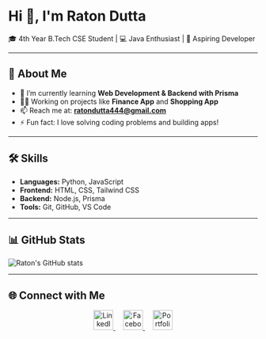 # Hi 👋, I'm Raton Dutta  

🎓 4th Year B.Tech CSE Student | 💻 Java Enthusiast | 🚀 Aspiring Developer  

---

## 🚀 About Me
- 🌱 I’m currently learning **Web Development & Backend with Prisma**
- 👨‍💻 Working on projects like **Finance App** and **Shopping App**
- 📫 Reach me at: **ratondutta444@gmail.com**
- ⚡ Fun fact: I love solving coding problems and building apps!

---

## 🛠️ Skills
- **Languages:** Python, JavaScript  
- **Frontend:** HTML, CSS, Tailwind CSS  
- **Backend:** Node.js, Prisma  
- **Tools:** Git, GitHub, VS Code  

---

## 📊 GitHub Stats
![Raton's GitHub stats](https://github-readme-stats.vercel.app/api?username=Ratondutta12345&show_icons=true&theme=tokyonight)

---

## 🌐 Connect with Me
<p align="center">
  <a href="https://www.linkedin.com/in/raton-dutta-944370354" target="_blank">
    <img src="https://cdn.jsdelivr.net/gh/devicons/devicon/icons/linkedin/linkedin-original.svg" alt="LinkedIn" width="40" height="40"/>
  </a>
  &nbsp;&nbsp;&nbsp;
  <a href="https://www.facebook.com/share/1CQAbXHebY/" target="_blank">
    <img src="https://cdn.jsdelivr.net/gh/devicons/devicon/icons/facebook/facebook-original.svg" alt="Facebook" width="40" height="40"/>
  </a>
  &nbsp;&nbsp;&nbsp;
  <a href="https://finance-ivory-nine.vercel.app/" target="_blank">
    <img src="https://cdn-icons-png.flaticon.com/512/841/841364.png" alt="Portfolio" width="40" height="40"/>
  </a>
</p>
